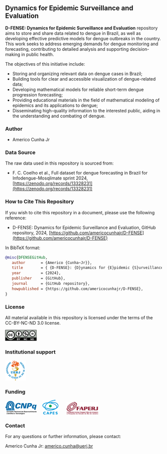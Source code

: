 ## Dynamics for Epidemic Surveillance and Evaluation

**D-FENSE: Dynamics for Epidemic Surveillance and Evaluation** repository aims to store and share data related to dengue in Brazil, as well as developing effective predictive models for dengue outbreaks in the country. This work seeks to address emerging demands for dengue monitoring and forecasting, contributing to detailed analysis and supporting decision-making in public health.

The objectives of this initiative include:

- Storing and organizing relevant data on dengue cases in Brazil;
- Building tools for clear and accessible visualization of dengue-related data;
- Developing mathematical models for reliable short-term dengue progression forecasting;
- Providing educational materials in the field of mathematical modeling of epidemics and its applications to dengue;
- Disseminating high-quality information to the interested public, aiding in the understanding and combating of dengue.

### Author
- Americo Cunha Jr

### Data Source

The raw data used in this repository is sourced from:
- F. C. Coelho et al., Full dataset for dengue forecasting in Brazil for Infodengue-Mosqlimate sprint 2024, [https://zenodo.org/records/13328231](https://zenodo.org/records/13328231)

### How to Cite This Repository

If you wish to cite this repository in a document, please use the following reference:

- D-FENSE: Dynamics for Epidemic Surveillance and Evaluation, GitHub repository, 2024, [https://github.com/americocunhajr/D-FENSE](https://github.com/americocunhajr/D-FENSE)

In BibTeX format:

```bibtex
@misc{DFENSEGitHub,
   author       = {Americo {Cunha~Jr}},
   title        = { {D-FENSE}: {D}ynamics for {E}pidemic {S}urveillance and {E}valuation},
   year         = {2024},
   publisher    = {GitHub},
   journal      = {GitHub repository},
   howpublished = {https://github.com/americocunhajr/D-FENSE},
}
```

### License

All material available in this repository is licensed under the terms of the CC-BY-NC-ND 3.0 license.

<img src="logo/CC-BY-NC-ND-30.png" width="20%">

### Institutional support

<img src="logo/logo_uerj.png" width="13%">

### Funding

<img src="logo/cnpq.png" width="20%"> &nbsp; &nbsp; <img src="logo/capes.png" width="10%">  &nbsp; &nbsp; &nbsp; <img src="logo/faperj.png" width="20%">

### Contact
For any questions or further information, please contact:

Americo Cunha Jr: americo.cunha@uerj.br
